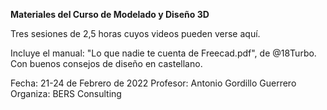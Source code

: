 **Materiales del Curso de Modelado y Diseño 3D**

Tres sesiones de 2,5 horas cuyos videos pueden verse aquí. 

Incluye el manual: "Lo que nadie te cuenta de Freecad.pdf", de @18Turbo. Con buenos consejos de diseño en castellano.

Fecha: 21-24 de Febrero de 2022
Profesor: Antonio Gordillo Guerrero
Organiza: BERS Consulting
